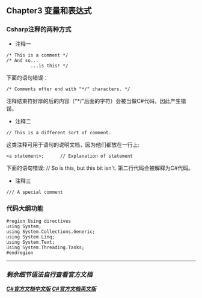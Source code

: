 ## Chapter3 变量和表达式
### Csharp注释的两种方式
* 注释一
~~~
/* This is a comment */
/* And so...
         ...is this! */
~~~
下面的语句错误：
~~~
/* Comments ofter end with "*/" characters. */ 
~~~
注释结束符好厚的后的内容（"*/"后面的字符）会被当做C#代码，因此产生错误。
* 注释二
~~~
// This is a different sort of comment.
~~~
这类注释可用于语句的说明文档，因为他们都放在一行上:
~~~
<a statement>;      // Explanation of statement
~~~
下面的语句错误:
// So is this,
   but this bit isn't.
第二行代码会被解释为C#代码。
* 注释三
~~~
/// A special comment
~~~
### 代码大纲功能
~~~
#region Using directives
using System;
using System.Collections.Generic;
using System.Linq;
using System.Text;
using System.Threading.Tasks;
#endregion
~~~
---
### **_剩余细节语法自行查看官方文档_**
***[C#官方文档中文版](https://docs.microsoft.com/zh-cn/dotnet/csharp/)*** 
***[C#官方文档英文版](https://docs.microsoft.com/en-US/dotnet/csharp/)***

